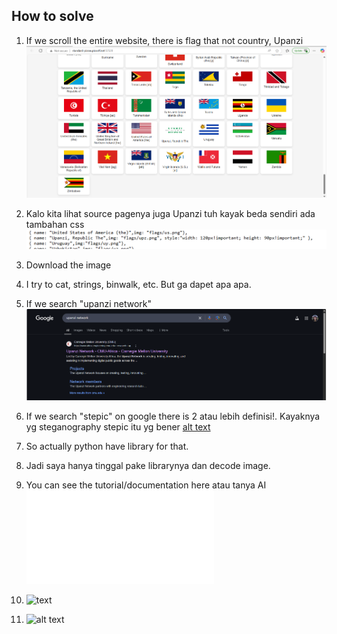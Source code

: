 
## How to solve

1. If we scroll the entire website, there is flag that not country, Upanzi
![alt text](image.png)

2. Kalo kita lihat source pagenya juga Upanzi tuh kayak beda sendiri ada tambahan css ![alt text](image-1.png)

3. Download the image

4. I try to cat, strings, binwalk, etc. But ga dapet apa apa.

5. If we search "upanzi network" ![alt text](image-3.png)

6. If we search "stepic" on google there is 2 atau lebih definisi!. Kayaknya yg steganography stepic itu yg bener
[alt text](image-2.png)

7. So actually python have library for that.

8. Jadi saya hanya tinggal pake librarynya dan decode image.

9. You can see the tutorial/documentation here atau tanya AI
![alt text](index.html)

10. ![text](https://pypi.org/project/stepic/)

11. ![alt text](image-4.png)

